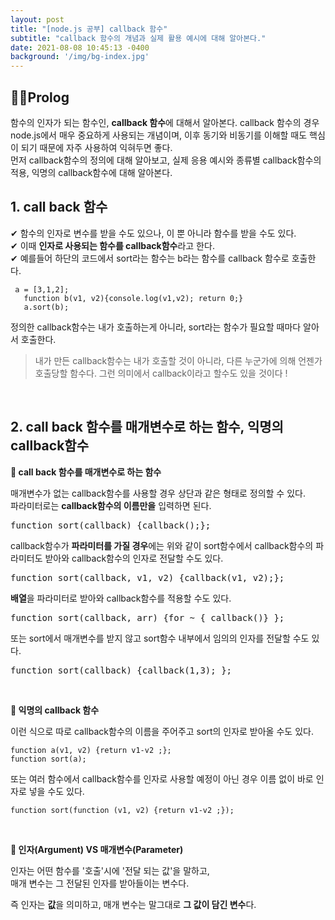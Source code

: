 ```yaml
---
layout: post
title: "[node.js 공부] callback 함수"
subtitle: "callback 함수의 개념과 실제 활용 예시에 대해 알아본다."
date: 2021-08-08 10:45:13 -0400
background: '/img/bg-index.jpg'
---
```


🚶‍♀️Prolog
---
  함수의 인자가 되는 함수인, **callback 함수**에 대해서 알아본다. callback 함수의 경우
 node.js에서 매우 중요하게 사용되는 개념이며, 이후 동기와 비동기를 이해할 때도 핵심이 되기
 때문에 자주 사용하여 익혀두면 좋다.<br>
  먼저 callback함수의 정의에 대해 알아보고, 실제 응용 예시와 종류별 callback함수의 적용, 익명의 callback함수에 대해 알아본다.

 
## 1. call back 함수
 ✔ 함수의 인자로 변수를 받을 수도 있으나, 이 뿐 아니라 함수를 받을 수도 있다. <br>
 ✔ 이때 **인자로 사용되는 함수를 callback함수**라고 한다.<br>
 ✔ 예를들어 하단의 코드에서 sort라는 함수는 b라는 함수를 callback 함수로 호출한다.
  <pre><code> a = [3,1,2];
   function b(v1, v2){console.log(v1,v2); return 0;}
   a.sort(b); </code></pre>

정의한 callback함수는 내가 호출하는게 아니라, sort라는 함수가 필요할 때마다 알아서 호출한다.
> 내가 만든 callback함수는 내가 호출할 것이 아니라, 다른 누군가에 의해 언젠가 호출당할 함수다. 그런 의미에서 callback이라고 할수도 있을 것이다 !
 
 <br>


## 2. call back 함수를 매개변수로 하는 함수, 익명의 callback함수

**🔎 call back 함수를 매개변수로 하는 함수**

매개변수가 없는 callback함수를 사용할 경우 상단과 같은 형태로 정의할 수 있다. <br> 파라미터로는 **callback함수의 이름만을** 입력하면 된다.

<pre>function sort(callback) {callback();};</pre>

 callback함수가 **파라미터를 가질 경우**에는 위와 같이 sort함수에서 callback함수의 파라미터도 받아와 callback함수의 인자로 전달할 수도 있다.

<pre>function sort(callback, v1, v2) {callback(v1, v2);};</pre>

  **배열**을 파라미터로 받아와 callback함수를 적용할 수도 있다.
<pre>function sort(callback, arr) {for ~ { callback()} };</pre>

  또는 sort에서 매개변수를 받지 않고 sort함수 내부에서 임의의 인자를 전달할 수도 있다.
<pre>function sort(callback) {callback(1,3); };</pre>

<br>

**🔎 익명의 callback 함수**

 이런 식으로 따로 callback함수의 이름을 주어주고 sort의 인자로 받아올 수도 있다.
 
 <pre><code>function a(v1, v2) {return v1-v2 ;};
function sort(a);</code></pre>

 또는 여러 함수에서 callback함수를 인자로 사용할 예정이 아닌 경우 이름 없이 바로 인자로 넣을 수도 있다.
 
  <pre><code>function sort(function (v1, v2) {return v1-v2 ;});</code></pre>

  <br>

  **🔎 인자(Argument) VS 매개변수(Parameter)**

인자는 어떤 함수를 '호출'시에 '전달 되는 값'을 말하고,<br>
매개 변수는 그 전달된 인자를 받아들이는 변수다.

즉 인자는 **값**을 의미하고, 매개 변수는 말그대로 **그 값이 담긴 변수**다. 

<br><br>